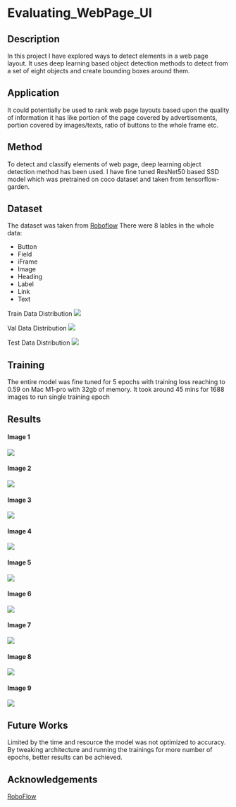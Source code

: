 # Evaluating_WebPage_UI

## Description
In this project I have explored ways to detect elements in a web page layout. It uses deep learning based object detection methods to detect from a set of eight objects and create bounding boxes around them.

## Application
It could potentially be used to rank web page layouts based upon the quality of information it has like portion of the page covered by advertisements, portion covered by images/texts, ratio of buttons to the whole frame etc.

## Method
To detect and classify elements of web page, deep learning object detection method has been used. I have fine tuned ResNet50 based SSD model which was pretrained on coco dataset and taken from tensorflow-garden.

## Dataset
The dataset was taken from [Roboflow](https://public.roboflow.com/object-detection/website-screenshots)
There were 8 lables in the whole data:
- Button
- Field
- iFrame
- Image
- Heading
- Label
- Link
- Text

Train Data Distribution
![](https://github.com/Ayush-Mi/Evaluating_WebPage_UI/blob/main/img/train.png)

Val Data Distribution
![](https://github.com/Ayush-Mi/Evaluating_WebPage_UI/blob/main/img/val.png)

Test Data Distribution
![](https://github.com/Ayush-Mi/Evaluating_WebPage_UI/blob/main/img/test.png)

## Training
The entire model was fine tuned for 5 epochs with training loss reaching to 0.59 on Mac M1-pro with 32gb of memory. It took around 45 mins for 1688 images to run single training epoch 

## Results

#### Image 1
![](https://github.com/Ayush-Mi/Evaluating_WebPage_UI/blob/main/results/gif_frame_118.jpg)

#### Image 2
![](https://github.com/Ayush-Mi/Evaluating_WebPage_UI/blob/main/results/gif_frame_119.jpg)

#### Image 3
![](https://github.com/Ayush-Mi/Evaluating_WebPage_UI/blob/main/results/gif_frame_110.jpg)

#### Image 4
![](https://github.com/Ayush-Mi/Evaluating_WebPage_UI/blob/main/results/gif_frame_111.jpg)

#### Image 5
![](https://github.com/Ayush-Mi/Evaluating_WebPage_UI/blob/main/results/gif_frame_112.jpg)

#### Image 6
![](https://github.com/Ayush-Mi/Evaluating_WebPage_UI/blob/main/results/gif_frame_113.jpg)

#### Image 7
![](https://github.com/Ayush-Mi/Evaluating_WebPage_UI/blob/main/results/gif_frame_114.jpg)

#### Image 8
![](https://github.com/Ayush-Mi/Evaluating_WebPage_UI/blob/main/results/gif_frame_115.jpg)

#### Image 9
![](https://github.com/Ayush-Mi/Evaluating_WebPage_UI/blob/main/results/gif_frame_116.jpg)

## Future Works
Limited by the time and resource the model was not optimized to accuracy. By tweaking architecture and running the trainings for more number of epochs, better results can be achieved.

## Acknowledgements
[RoboFlow](https://public.roboflow.com/object-detection/website-screenshots)

